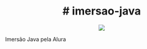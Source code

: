<h1 align="center"> # imersao-java  </h1>

<p align="center">
<img src="https://img.shields.io/badge/Status-Em%20desenvolvimento-brightgreen"
</p>

Imersão Java pela Alura
